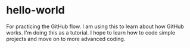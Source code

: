 # hello-world
For practicing the GitHub flow.
I am using this to learn about how GitHub works. I'm doing this as a tutorial. I hope to learn how to code simple projects and move on to more advanced coding.
